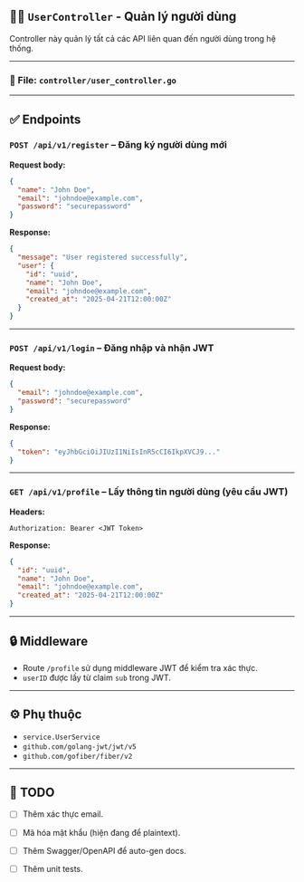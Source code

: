 ## 🧑‍💻 `UserController` - Quản lý người dùng

Controller này quản lý tất cả các API liên quan đến người dùng trong hệ thống.

---

### 📁 File: `controller/user_controller.go`

---

## ✅ **Endpoints**

### `POST /api/v1/register` – Đăng ký người dùng mới

**Request body:**

```json
{
  "name": "John Doe",
  "email": "johndoe@example.com",
  "password": "securepassword"
}
```

**Response:**

```json
{
  "message": "User registered successfully",
  "user": {
    "id": "uuid",
    "name": "John Doe",
    "email": "johndoe@example.com",
    "created_at": "2025-04-21T12:00:00Z"
  }
}
```

---

### `POST /api/v1/login` – Đăng nhập và nhận JWT

**Request body:**

```json
{
  "email": "johndoe@example.com",
  "password": "securepassword"
}
```

**Response:**

```json
{
  "token": "eyJhbGciOiJIUzI1NiIsInR5cCI6IkpXVCJ9..."
}
```

---

### `GET /api/v1/profile` – Lấy thông tin người dùng (yêu cầu JWT)

**Headers:**

```
Authorization: Bearer <JWT Token>
```

**Response:**

```json
{
  "id": "uuid",
  "name": "John Doe",
  "email": "johndoe@example.com",
  "created_at": "2025-04-21T12:00:00Z"
}
```

---

## 🔒 Middleware

- Route `/profile` sử dụng middleware JWT để kiểm tra xác thực.
- `userID` được lấy từ claim `sub` trong JWT.

---

## ⚙️ Phụ thuộc

- `service.UserService`
- `github.com/golang-jwt/jwt/v5`
- `github.com/gofiber/fiber/v2`

---

## 🚧 TODO

- [ ] Thêm xác thực email.
- [ ] Mã hóa mật khẩu (hiện đang để plaintext).
- [ ] Thêm Swagger/OpenAPI để auto-gen docs.
- [ ] Thêm unit tests.


